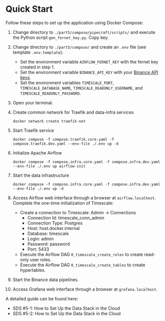 # Quick Start

Follow these steps to set up the application using Docker Compose:

1. Change directory to `./part5/compose/pipecraft/scripts/` and execute the Python script `gen_fernet_key.py`. Copy key.
2. Change directory to `./part5/compose/` and create an `.env` file (see template `.env.template`):
    * Set the environment variable `AIRFLOW_FERNET_KEY` with the fernet key created in step 1.
    * Set the environment variable `BINANCE_API_KEY` with
      your [Binance API keys](https://www.binance.com/en/support/faq/how-to-create-api-keys-on-binance-360002502072).
    * Set the environment variables `TIMESCALE_PORT`, `TIMESCALE_DATABASE_NAME`, `TIMESCALE_READONLY_USERNAME`, and
      `TIMESCALE_READONLY_PASSWORD`.
3. Open your terminal.
4. Create common network for Traefik and data-infra services
   ```
   docker network create traefik-net
   ```
5. Start Traefik service

   ```
   docker compose -f compose.traefik.core.yaml -f compose.traefik.dev.yaml --env-file ./.env up -d
   ```
6. Initialize Apache Airflow

   ```
   docker compose -f compose.infra.core.yaml -f compose.infra.dev.yaml --env-file ./.env up airflow-init
   ```

7. Start the data infrastructure 

   ```   
   docker compose -f compose.infra.core.yaml -f compose.infra.dev.yaml --env-file ./.env up -d
   ```

8. Access Airflow web interface through a browser at ``airflow.localhost``. Complete the one-time
   initialization of Timescale:
    - Create a connection to Timescale: Admin → Connections
        * Connection Id: timescale_conn_admin
        * Connection Type: Postgres
        * Host: host.docker.internal
        * Database: timescale
        * Login: admin
        * Password: password
        * Port: 5433
    - Execute the Airflow DAG `0_timescale_create_roles` to create read-only user roles.
    - Execute the Airflow DAG `0_timescale_create_tables` to create hypertables.
9. Start the Binance data pipelines.
10. Access Grafana web interface through a browser at ``grafana.localhost``.

A detailed guide can be found
here:
* SDS #5-1: How to Set Up the Data Stack in the Cloud
* SDS #5-2: How to Set Up the Data Stack in the Cloud

